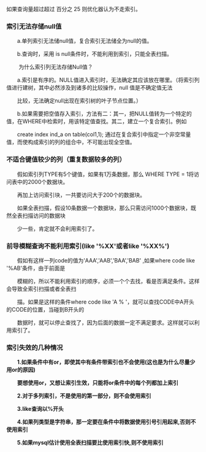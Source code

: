 如果查询量超过超过 百分之 25 则优化器认为不走索引。

### 索引无法存储null值

　　a.单列索引无法储null值，复合索引无法储全为null的值。

　　b.查询时，采用 is null条件时，不能利用到索引，只能全表扫描。

　　 为什么索引列无法存储Null值？

　　a.索引是有序的。NULL值进入索引时，无法确定其应该放在哪里。（将索引列值进行建树，其中必然涉及到诸多的比较操作，null 值是不确定值无法　　

　　比较，无法确定null出现在索引树的叶子节点位置。）　

　　b.如果需要把空值存入索引，方法有二：其一，把NULL值转为一个特定的值，在WHERE中检索时，用该特定值查找。其二，建立一个复合索引。例如　

　　create index ind_a on table(col1,1); 通过在复合索引中指定一个非空常量值，而使构成索引的列的组合中，不可能出现全空值。　

### 不适合键值较少的列（重复数据较多的列）

　　假如索引列TYPE有5个键值，如果有1万条数据，那么 WHERE TYPE = 1将访问表中的2000个数据块。

　　再加上访问索引块，一共要访问大于200个的数据块。

　　如果全表扫描，假设10条数据一个数据块，那么只需访问1000个数据块，既然全表扫描访问的数据块

　　少一些，肯定就不会利用索引了。

### 前导模糊查询不能利用索引(like '%XX'或者like '%XX%')

　　假如有这样一列code的值为'AAA','AAB','BAA','BAB' ,如果where code like '%AB'条件，由于前面是

　　模糊的，所以不能利用索引的顺序，必须一个个去找，看是否满足条件。这样会导致全索引扫描或者全表扫

　　描。如果是这样的条件where code like 'A % '，就可以查找CODE中A开头的CODE的位置，当碰到B开头的

　　数据时，就可以停止查找了，因为后面的数据一定不满足要求。这样就可以利用索引了。

### 索引失效的几种情况

　　**1.如果条件中有or，即使其中有条件带索引也不会使用(这也是为什么尽量少用or的原因)**

　　**要想使用or，又想让索引生效，只能将or条件中的每个列都加上索引**

　　**2.对于多列索引，不是使用的第一部分，则不会使用索引**

　　**3.like查询以%开头**

　　**4.如果列类型是字符串，那一定要在条件中将数据使用引号引用起来,否则不使用索引**

　　**5.如果mysql估计使用全表扫描要比使用索引快,则不使用索引**